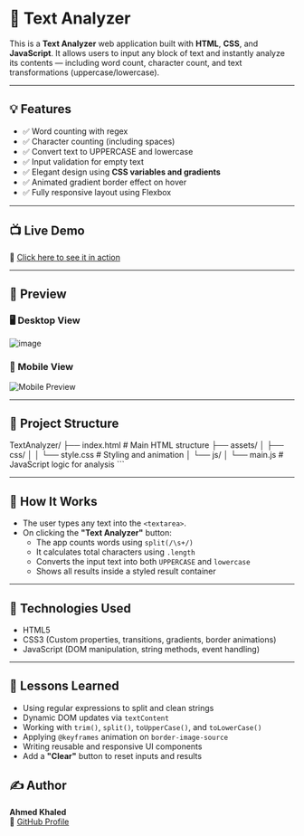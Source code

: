 
# 📝 Text Analyzer

This is a **Text Analyzer** web application built with **HTML**, **CSS**, and **JavaScript**. It allows users to input any block of text and instantly analyze its contents — including word count, character count, and text transformations (uppercase/lowercase).

---

## 💡 Features

- ✅ Word counting with regex
- ✅ Character counting (including spaces)
- ✅ Convert text to UPPERCASE and lowercase
- ✅ Input validation for empty text
- ✅ Elegant design using **CSS variables and gradients**
- ✅ Animated gradient border effect on hover
- ✅ Fully responsive layout using Flexbox

---

## 📺 Live Demo

🔗 [Click here to see it in action](https://ahmedkhaled2817.github.io/50-Project-HTML-CSS-JS/TextAnalyzer/)

---

## 📸 Preview

### 🖥️ Desktop View

![image](https://github.com/user-attachments/assets/0139e231-4b8a-473e-98de-aade833898d2)

### 📱 Mobile View

![Mobile Preview](https://github.com/user-attachments/assets/2132fd04-7a1e-4684-b9e4-ea933f96a849)

---

## 📁 Project Structure

TextAnalyzer/
├── index.html              # Main HTML structure
├── assets/
│   ├── css/
│   │   └── style.css       # Styling and animation
│   └── js/
│       └── main.js         # JavaScript logic for analysis
\`\`\`

---

## 🚀 How It Works

- The user types any text into the `<textarea>`.
- On clicking the **"Text Analyzer"** button:
  - The app counts words using `split(/\s+/)`
  - It calculates total characters using `.length`
  - Converts the input text into both `UPPERCASE` and `lowercase`
  - Shows all results inside a styled result container

---

## 📌 Technologies Used

- HTML5
- CSS3 (Custom properties, transitions, gradients, border animations)
- JavaScript (DOM manipulation, string methods, event handling)

---

## 🧠 Lessons Learned

- Using regular expressions to split and clean strings
- Dynamic DOM updates via `textContent`
- Working with `trim()`, `split()`, `toUpperCase()`, and `toLowerCase()`
- Applying `@keyframes` animation on `border-image-source`
- Writing reusable and responsive UI components
- Add a **"Clear"** button to reset inputs and results

## ✍️ Author

**Ahmed Khaled**  
🔗 [GitHub Profile](https://github.com/AhmedKhaled2817)
